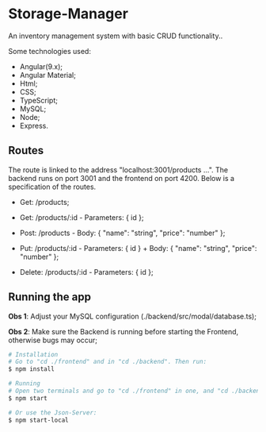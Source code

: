 # Storage-Manager

An inventory management system with basic CRUD functionality..

Some technologies used:

* Angular(9.x);
* Angular Material;
* Html;
* CSS;
* TypeScript;
* MySQL;
* Node;
* Express.

## Routes

The route is linked to the address "localhost:3001/products ...". The backend runs on port 3001 and the frontend on port 4200. Below is a specification of the routes.

* Get: /products;

* Get: /products/:id - Parameters: { id };

* Post: /products - Body: { "name": "string", "price": "number" };

* Put: /products/:id  - Parameters: { id } + Body: { "name": "string", "price": "number" };

* Delete: /products/:id - Parameters: { id };

## Running the app

**Obs 1**: Adjust your MySQL configuration (./backend/src/modal/database.ts);

**Obs 2**: Make sure the Backend is running before starting the Frontend, otherwise bugs may occur;

```bash
# Installation
# Go to "cd ./frontend" and in "cd ./backend". Then run:
$ npm install

# Running
# Open two terminals and go to "cd ./frontend" in one, and "cd ./backend" in the other. Then run on both:
$ npm start

# Or use the Json-Server:
$ npm start-local
```